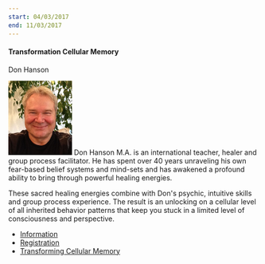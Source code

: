 ```yaml
---
start: 04/03/2017
end: 11/03/2017
---
```


#### Transformation Cellular Memory

Don Hanson

![don-hanson](assets/img/teachers/don-hanson.jpg) Don Hanson M.A. is an international teacher, healer and group process facilitator. He has spent over 40 years unraveling his own fear-based belief systems and mind-sets and has awakened a profound ability to bring through powerful healing energies.

These sacred healing energies combine with Don's psychic, intuitive skills and group process experience. The result is an unlocking on a cellular level of all inherited behavior patterns that keep you stuck in a limited level of consciousness and perspective.

* [Information](http://www.donhanson.com)
* [Registration](mailto:pearson_cathy@hotmail.com "pearson_cathy@hotmail.com")
* [Transforming Cellular Memory](http://www.transformingcellularmemory.com)

